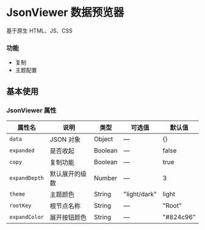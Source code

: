 # JsonViewer 数据预览器

基于原生 HTML、JS、CSS

### 功能

- 复制
- 主题配置

## 基本使用

<demo src="./basic.vue"></demo>

### JsonViewer 属性

| 属性名        | 说明           | 类型    | 可选值       | 默认值    |
| ------------- | -------------- | ------- | ------------ | --------- |
| `data`        | JSON 对象      | Object  | —            | {}        |
| `expanded`    | 是否收起       | Boolean | —            | false     |
| `copy`        | 复制功能       | Boolean | —            | true      |
| `expandDepth` | 默认展开的级数 | Number  | —            | 3         |
| `theme`       | 主题颜色       | String  | "light/dark" | light     |
| `rootKey`     | 根节点名称     | String  | —            | "Root"    |
| `expandColor` | 展开按钮颜色   | String  | —            | "#824c96" |
